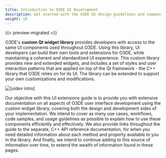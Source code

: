 ```yaml
---
title: Introduction to O3DE UI Development
description: Get started with the O3DE UI design guidelines and component libraries for building extensions that blend well with the standardized O3DE user experience.
weight: 10
---
```


{{< preview-migrated >}}

O3DE's **custom Qt widget library** provides developers with access to the same UI components used throughout O3DE. Using this library, UI developers can build their own tools and extensions for O3DE, while maintaining a coherent and standardized UI experience. This custom library provides new and extended widgets, and includes a set of styles and user interaction patterns that are applied on top of the Qt framework - the C++ library that O3DE relies on for its UI. The library can be extended to support your own customizations and modifications.

![\[uidev intro\]](/images/tools-ui/uidev-intro.png)

Our objective with this UI extensions guide is to provide you with extensive documentation on all aspects of O3DE user interface development using the custom widget library, covering both the design and development sides of your implementation. We intend to cover as many use cases, workflows, code samples, and usage guidelines as possible to explain how to use these components efficiently and effectively. We also provide links throughout the guide to the separate, C++ API reference documentation, for when you need detailed information about each method and property available to you in the library. And finally, we intend to continue adding to this source of information over time, to extend the wealth of information found in these pages.

